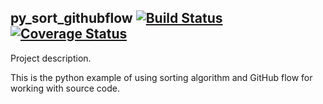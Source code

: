 ## py_sort_githubflow [![Build Status](https://travis-ci.org/evgenvs/py_sort_githubflow.svg?branch=master)](https://travis-ci.org/evgenvs/py_sort_githubflow) [![Coverage Status](https://coveralls.io/repos/github/evgenvs/py_sort_githubflow/badge.svg?branch=master)](https://coveralls.io/github/evgenvs/py_sort_githubflow?branch=master)

Project description.

This is the python example of using sorting algorithm and GitHub flow for working with source code.


